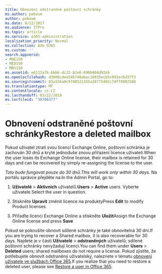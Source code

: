 ```yaml
---
title: Obnovení odstraněné poštovní schránky
ms.author: pebaum
author: pebaum
ms.date: 9/12/2017
ms.audience: ITPro
ms.topic: article
ms.service: o365-administration
localization_priority: Normal
ms.collection: Adm_O365
ms.custom: ''
search.appverid:
- MOE150
- MED150
- MBS150
ms.assetid: e6112a76-bbb6-4c22-b2e6-690b004d92d4
ms.openlocfilehash: d3808cdee54b748abec16035ecb5c093ec6d37f3
ms.sourcegitcommit: 03a156a9c9740521155a30775492c7dff0982588
ms.translationtype: MT
ms.contentlocale: cs-CZ
ms.lasthandoff: 03/22/2019
ms.locfileid: "30766377"
---
```

# <a name="restore-a-deleted-mailbox"></a><span data-ttu-id="a13db-102">Obnovení odstraněné poštovní schránky</span><span class="sxs-lookup"><span data-stu-id="a13db-102">Restore a deleted mailbox</span></span>

<span data-ttu-id="a13db-103">Pokud uživatel ztratí svou licenci Exchange Online, poštovní schránka je zachován 30 dnů a kryté jednoduše znovu přiřazení licence uživateli.</span><span class="sxs-lookup"><span data-stu-id="a13db-103">When the user loses its Exchange Online license, their mailbox is retained for 30 days and can be recovered by simply re-assigning the license to the user.</span></span>
  
 <span data-ttu-id="a13db-104">*Toto bude fungovat pouze do 30 dnů.*</span><span class="sxs-lookup"><span data-stu-id="a13db-104">*This will work only within 30 days.*</span></span>  <span data-ttu-id="a13db-105">Na portálu správce přejděte na:</span><span class="sxs-lookup"><span data-stu-id="a13db-105">In the Admin Portal, go to:</span></span> 
  
1. <span data-ttu-id="a13db-106">**Uživatelé** \> **Aktivních** uživatelů.</span><span class="sxs-lookup"><span data-stu-id="a13db-106">**Users** \> **Active** users.</span></span> <span data-ttu-id="a13db-107">Vyberte uživatele.</span><span class="sxs-lookup"><span data-stu-id="a13db-107">Select the user in question.</span></span> 
    
2. <span data-ttu-id="a13db-108">Stiskněte **Upravit** změnit licence na produkty</span><span class="sxs-lookup"><span data-stu-id="a13db-108">Press **Edit** to modify Product licenses</span></span> 
    
3. <span data-ttu-id="a13db-109">Přiřaďte licenci Exchange Online a stiskněte **Uložit**</span><span class="sxs-lookup"><span data-stu-id="a13db-109">Assign the Exchange Online license and press **Save**</span></span>
    
<span data-ttu-id="a13db-110">Pokud se pokoušíte obnovit sdílené schránky je také obnovitelná 30 dní.</span><span class="sxs-lookup"><span data-stu-id="a13db-110">If you are trying to recover a Shared mailbox, it is also recoverable for 30 days.</span></span> <span data-ttu-id="a13db-111">Najdete je v části **Uživatelé** \> **odstraněných** uživatelů; sdílené poštovní schránky nevyžadují licenci.</span><span class="sxs-lookup"><span data-stu-id="a13db-111">You can find them under **Users** \> **Deleted** users; shared mailboxes do not require a license.</span></span> <span data-ttu-id="a13db-112">Pokud zjistíte, že potřebujete obnovit odstraněný uživatelský, naleznete v tématu [obnovení uživatele ve službách Office 365](https://docs.microsoft.com/en-us/office365/admin/add-users/restore-user).</span><span class="sxs-lookup"><span data-stu-id="a13db-112">If you realize that you need to restore a deleted user, please see [Restore a user in Office 365](https://docs.microsoft.com/en-us/office365/admin/add-users/restore-user).</span></span>
  

